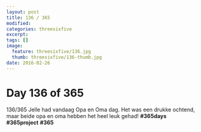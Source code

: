 ```yaml
---
layout: post
title: 136 / 365
modified:
categories: threesixfive
excerpt:
tags: []
image:
  feature: threesixfive/136.jpg
  thumb: threesixfive/136-thumb.jpg
date: 2016-02-26
---
```


# Day 136 of 365

136/365 Jelle had vandaag Opa en Oma dag. Het was een drukke ochtend, maar beide opa en oma hebben het heel leuk gehad! **\#365days** **\#365project** **\#365**
